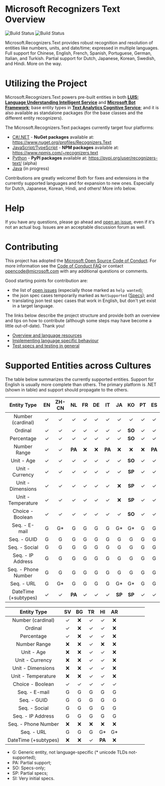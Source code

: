 # Microsoft Recognizers Text Overview

![Build Status](https://msrasia.visualstudio.com/_apis/public/build/definitions/310c848f-b260-4305-9255-b97bfb69974b/116/badge)
![Build Status](https://ci.appveyor.com/api/projects/status/github/Microsoft/Recognizers-Text?branch=master&svg=true&passingText=all%20plats%20-%20OK)

Microsoft.Recognizers.Text provides robust recognition and resolution of entities like numbers, units, and date/time; expressed in multiple languages. Full support for Chinese, English, French, Spanish, Portuguese, German, Italian, and Turkish. Partial support for Dutch, Japanese, Korean, Swedish, and Hindi. More on the way.

# Utilizing the Project

Microsoft.Recognizers.Text powers pre-built entities in both [**LUIS: Language Understanding Intelligent Service**](https://www.luis.ai/home) and [**Microsoft Bot Framework**](https://dev.botframework.com/); base entity types in [**Text Analytics Cognitive Service**](https://docs.microsoft.com/en-us/azure/cognitive-services/text-analytics/how-tos/text-analytics-how-to-entity-linking); and it is also available as standalone packages (for the base classes and the different entity recognizers).

The Microsoft.Recognizers.Text packages currently target four platforms:
* [C#/.NET](https://github.com/Microsoft/Recognizers-Text/tree/master/.NET) - **NuGet packages** available at: https://www.nuget.org/profiles/Recognizers.Text
* [JavaScript/TypeScript](https://github.com/Microsoft/Recognizers-Text/tree/master/JavaScript/packages/recognizers-text-suite) - **NPM packages** available at: https://www.npmjs.com/~recognizers.text
* [Python](https://github.com/Microsoft/Recognizers-Text/tree/master/Python) - **PyPI packages** available at: https://pypi.org/user/recognizers-text/ (alpha)
* [Java](https://github.com/Microsoft/Recognizers-Text/tree/master/Java) (in progress)

Contributions are greatly welcome! Both for fixes and extensions in the currently supported languages and for expansion to new ones.
Especially for Dutch, Japanese, Korean, Hindi, and others! More info below.

# Help

If you have any questions, please go ahead and [open an issue](https://github.com/Microsoft/Recognizers-Text/issues/new/choose), even if it's not an actual bug. Issues are an acceptable discussion forum as well.

# Contributing

This project has adopted the [Microsoft Open Source Code of Conduct](https://opensource.microsoft.com/codeofconduct/). For more information see the [Code of Conduct FAQ](https://opensource.microsoft.com/codeofconduct/faq/) or contact [opencode@microsoft.com](mailto:opencode@microsoft.com) with any additional questions or comments.

Good starting points for contribution are:
* the list of [open issues](https://github.com/Microsoft/Recognizers-Text/issues) (especially those marked as ```help wanted```); 
* the json spec cases temporarily marked as ```NotSupported``` ([Specs](./Specs)); and
* translating json test spec cases that work in English, but don't yet exist in a target language.

The links below describe the project structure and provide both an overview and tips on how to contribute (although some steps may have become a little out-of-date). Thank you!

* [Overview and language resources](https://blog.botframework.com/2018/01/24/contributing-luis-microsoft-recognizers-text-part-1/)
* [Implementing language specific behaviour](https://blog.botframework.com/2018/02/01/contributing-luis-microsoft-recognizers-text-part-2/)
* [Test specs and testing in general](https://blog.botframework.com/2018/02/12/contributing-luis-microsoft-recognizers-text-part-3/)

# Supported Entities across Cultures

The table below summarizes the currently supported entities. Support for English is usually more complete than others. The primary platform is .NET (shown in table) and support should propagate to the others.

| Entity Type       | EN      | ZH-CN   | NL    | FR     | DE    | IT      | JA     | KO     | PT     | ES      |
|:-----------------:|:-------:|:-------:|:-----:|:------:|:-----:|:-------:|:------:|:------:|:------:|:-------:| 
| Number (cardinal)    | ✓    | ✓       | ✓    | ✓     | ✓     | ✓       | ✓      | ✓      | ✓     | ✓       |
| Ordinal              | ✓    | ✓       | ✓    | ✓     | ✓     | ✓       | ✓      | **SO** | ✓     | ✓       |
| Percentage           | ✓    | ✓       | ✓    | ✓     | ✓     | ✓       | ✓      | **SO** | ✓     | ✓       |
| Number Range         | ✓    | ✓       | **PA**| :x:   | :x:   | **PA**  | :x:     | :x:    | :x:   | **PA**  |
| Unit - Age           | ✓    | ✓       | ✓    | ✓     | ✓     | ✓       | ✓      | **SO** | ✓     | ✓       |
| Unit - Currency      | ✓    | ✓       | ✓    | ✓     | ✓     | ✓       | ✓      | **SP** | ✓     | ✓       |
| Unit - Dimensions    | ✓    | ✓       | ✓    | ✓     | ✓     | ✓       | :x:    | **SP** | ✓     | ✓       | 
| Unit - Temperature   | ✓    | ✓       | ✓    | ✓     | ✓     | ✓       | :x:    | **SP** | ✓      | ✓      | 
| Choice - Boolean     | ✓    | ✓       | ✓    | ✓     | ✓     | ✓       | ✓      | **SO** | ✓     | ✓       | 
| Seq. - E-mail        | G    | G*       | G    | G      | G     | G       | G*     | G*     | G      | G       |
| Seq. - GUID          | G    | G        | G    | G      | G     | G       | G      | G      | G      | G       |
| Seq. - Social        | G    | G        | G    | G      | G     | G       | G      | G      | G      | G       |
| Seq. - IP Address    | G    | G        | G    | G      | G     | G       | G      | G      | G      | G       |
| Seq. - Phone Number  | G    | G        | G    | G      | G     | G       | G      | G      | G      | G       |
| Seq. - URL           | G    | G*       | G    | G      | G     | G       | G*     | G*     | G      | G       |
| DateTime (+subtypes) | ✓    | ✓       | **PA** | ✓    | ✓     | ✓      | **SP** | **SP** | ✓     | ✓       | 

| Entity Type       | SV      | BG      | TR    | HI     | AR    |         |        |        |        |         |
|:-----------------:|:-------:|:-------:|:-----:|:------:|:-----:|:-------:|:------:|:------:|:------:|:-------:| 
| Number (cardinal)    | ✓    | :x:     | ✓    | ✓      | :x:   |         |        |        |        |         |
| Ordinal              | ✓    | :x:     | ✓    | ✓      | :x:   |         |        |        |        |         |
| Percentage           | ✓    | :x:     | ✓    | ✓      | :x:   |         |        |        |        |         |
| Number Range         | :x:  | :x:     | ✓     | :x:    | :x:   |         |        |        |        |         |
| Unit - Age           | :x:  | :x:     | ✓     | ✓     | :x:   |         |        |        |        |         |
| Unit - Currency      | :x:  | :x:     | ✓     | ✓     | :x:   |         |        |        |        |         |
| Unit - Dimensions    | :x:  | :x:     | ✓     | ✓     | :x:   |         |        |        |        |         | 
| Unit - Temperature   | :x:  | :x:     | ✓    | ✓      | :x:   |         |        |        |        |         | 
| Choice - Boolean     | ✓    | ✓      | ✓     | ✓      | ✓    |         |        |        |        |         |
| Seq. - E-mail        | G    | G       | G     | G      | G     |         |        |        |        |         |
| Seq. - GUID          | G    | G       | G     | G      | G     |         |        |        |        |         |
| Seq. - Social        | G    | G       | G     | G      | G     |         |        |        |        |         |
| Seq. - IP Address    | G    | G       | G     | G      | G     |         |        |        |        |         |
| Seq. - Phone Number  | :x:  | :x:     | :x:   | :x:    | :x:   |         |        |        |        |         |
| Seq. - URL           | G    | G       | G     | G*     | G*    |         |        |        |        |         |
| DateTime (+subtypes) | :x:  | :x:     | ✓    | **PA**  | :x:   |         |        |        |        |         |

* G: Generic entity, not language-specific (* unicode TLDs not-supported);
* PA: Partial support;
* SO: Specs-only;
* SP: Partial specs;
* SI: Very initial specs.
